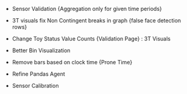 - Sensor Validation {Aggregation only for given time periods}
- 3T visuals fix Non Contingent breaks in graph {false face detection rows}
- Change Toy Status Value Counts {Validation Page} : 3T Visuals
- Better Bin Visualization 
- Remove bars based on clock time {Prone Time}

- Refine Pandas Agent
- Sensor Calibration
